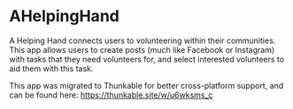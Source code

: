 # AHelpingHand
A Helping Hand connects users to volunteering within their communities. This app allows users to create posts (much like Facebook or Instagram) with tasks that they need volunteers for, and select interested volunteers to aid them with this task.

This app was migrated to Thunkable for better cross-platform support, and can be found here: https://thunkable.site/w/u6wksms_c

